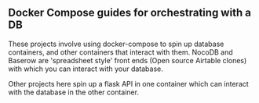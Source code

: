 ## Docker Compose guides for orchestrating with a DB

These projects involve using docker-compose to spin up database containers, and other containers that interact with them. NocoDB and Baserow are 'spreadsheet style' front ends (Open source Airtable clones) with which you can interact with your database.

Other projects here spin up a flask API in one container which can interact with the database in the other container.